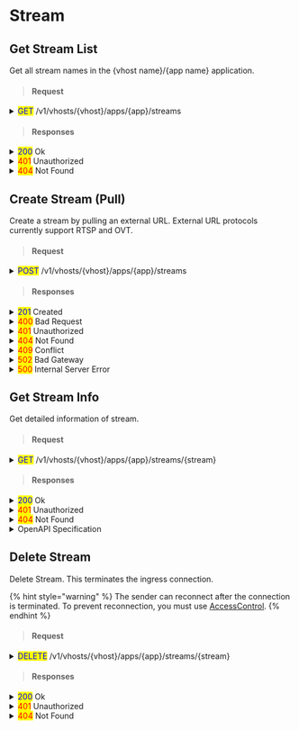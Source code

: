 # Stream

## Get Stream List

Get all stream names in the {vhost name}/{app name} application.

> #### Request

<details>

<summary><mark style="color:blue;">GET</mark> /v1/vhosts/{vhost}/apps/{app}/streams</summary>

**Header**

```http
Authorization: Basic {credentials}

# Authorization
    Credentials for HTTP Basic Authentication created with <AccessToken>
```

</details>

> #### Responses

<details>

<summary><mark style="color:blue;">200</mark> Ok</summary>

The request has succeeded

**Header**

```
Content-Type: application/json
```

**Body**

```json
{
	"statusCode": 200,
	"message": "OK",
	"response": [
		"stream",
		"stream2"
	]
}

# statusCode
	Same as HTTP Status Code
# message
	A human-readable description of the response code
# response
	Json array containing a list of stream names
```

</details>

<details>

<summary><mark style="color:red;">401</mark> Unauthorized</summary>

Authentication required

**Header**

```http
WWW-Authenticate: Basic realm=”OvenMediaEngine”
```

**Body**

```json
{
    "message": "[HTTP] Authorization header is required to call API (401)",
    "statusCode": 401
}
```

</details>

<details>

<summary><mark style="color:red;">404</mark> Not Found</summary>

The given vhost name or app name could not be found.

**Header**

```json
Content-Type: application/json
```

**Body**

```json
{
    "statusCode": 404,
    "message": "Could not find the application: [default/non-exists] (404)"
}
```

</details>

## Create Stream (Pull)

Create a stream by pulling an external URL. External URL protocols currently support RTSP and OVT.

> #### Request

<details>

<summary><mark style="color:blue;">POST</mark> /v1/vhosts/{vhost}/apps/{app}/streams</summary>

**Header**

```http
Authorization: Basic {credentials}
Content-Type: application/json

# Authorization
    Credentials for HTTP Basic Authentication created with <AccessToken>
```

**Body**

```json
{
	"name": "new_stream_name",
	"urls": [
		"rtsp://192.168.0.160:553/app/stream",
		"url to pull the stream from - support OVT/RTSP",
		"Only urls with the same scheme can be sent as a group."
  	],
  	"properties":{
		"persistent": false,
		"noInputFailoverTimeoutMs": 3000,
		"unusedStreamDeletionTimeoutMs": 60000,
		"ignoreRtcpSRTimestamp": false
  	}
}

# name (required)
	Stream name to create
# urls (required)
	A list of URLs to pull streams from, in Json array format. 
	All URLs must have the same scheme.
# properties (optional)
	## persistent
		Created as a persistent stream, not deleted until DELETE
	## noInputFailoverTimeoutMs
		If no data is input during this period, the stream is deleted, 
		but ignored if persistent is true
	## unusedStreamDeletionTimeoutMs
		If no data is output during this period (if there is no viewer), 
		the stream is deleted, but ignored if persistent is true
	## ignoreRtcpSRTimestamp
		No waits RTCP SR and start stream immediately
```

</details>

> #### Responses

<details>

<summary><mark style="color:blue;">201</mark> Created</summary>

A stream has been created.

**Header**

```http
Content-Type: application/json
```

**Body**

```json
{
    "message": "Created",
    "statusCode": 201
}

# statusCode
    Same as HTTP Status Code
# message
    A human-readable description of the response code
```

</details>

<details>

<summary><mark style="color:red;">400</mark> Bad Request</summary>

Invalid request. Body is not a Json Object or does not have a required value

</details>

<details>

<summary><mark style="color:red;">401</mark> Unauthorized</summary>

Authentication required

**Header**

```http
WWW-Authenticate: Basic realm=”OvenMediaEngine”
```

**Body**

```json
{
    "message": "[HTTP] Authorization header is required to call API (401)",
    "statusCode": 401
}
```

</details>

<details>

<summary><mark style="color:red;">404</mark> Not Found</summary>

The given vhost name or app name could not be found.

**Body**

```json
{
    "statusCode": 404,
    "message": "Could not find the application: [default/non-exists] (404)"
}
```

</details>

<details>

<summary><mark style="color:red;">409</mark> Conflict</summary>

A stream with the same name already exists

</details>

<details>

<summary><mark style="color:red;">502</mark> Bad Gateway</summary>

Failed to pull provided URL

</details>

<details>

<summary><mark style="color:red;">500</mark> Internal Server Error</summary>

Unknown error

</details>

## Get Stream Info

Get detailed information of stream.

> #### Request

<details>

<summary><mark style="color:blue;">GET</mark> /v1/vhosts/{vhost}/apps/{app}/streams/{stream}</summary>

**Header**

```http
Authorization: Basic {credentials}

# Authorization
    Credentials for HTTP Basic Authentication created with <AccessToken>
```

</details>

> #### Responses

<details>

<summary><mark style="color:blue;">200</mark> Ok</summary>

The request has succeeded

**Header**

```
Content-Type: application/json
```

**Body**

```json
{
	"statusCode": 200,
	"message": "OK",
	"response": {
		"input": {
			"createdTime": "2021-01-11T03:45:21.879+09:00",
			"sourceType": "Rtmp",
			"tracks": [
			{
				"id": 0,
				"type": "Video",
				"video": {
					"bitrate": "2500000",
					"bypass": false,
					"codec": "H264",
					"framerate": 30.0,
					"hasBframes": false,
					"keyFrameInterval": 30,
					"height": 720,
					"width": 1280
				}
			},
			{
				"id": 1,				
				"audio": {
					"bitrate": "128000",
					"bypass": false,
					"channel": 2,
					"codec": "AAC",
					"samplerate": 48000
				},
				"type": "Audio"
			}
			]
		},
		"name": "stream",
		"outputs": [
		{
			"name": "stream",
			"tracks": [
			{
				"id": 0,
				"type": "Video",
				"video": {
					"bypass": true
				}
			},
			{
				"id": 1,					
				"audio": {
					"bypass": true
				},
				"type": "Audio"
			},
			{
				"id": 2,					
				"audio": {
					"bitrate": "128000",
					"bypass": false,
					"channel": 2,
					"codec": "OPUS",
					"samplerate": 48000
				},
				"type": "Audio"
			}
			]
		}
	]
	}
}


# statusCode
	Same as HTTP Status Code
# message
	A human-readable description of the response code
# response
	Details of the stream
```

{% code title="Note" overflow="wrap" lineNumbers="true" %}
```
keyFrameInterval is GOP size
```
{% endcode %}

</details>

<details>

<summary><mark style="color:red;">401</mark> Unauthorized</summary>

Authentication required

**Header**

```http
WWW-Authenticate: Basic realm=”OvenMediaEngine”
```

**Body**

```json
{
    "message": "[HTTP] Authorization header is required to call API (401)",
    "statusCode": 401
}
```

</details>

<details>

<summary><mark style="color:red;">404</mark> Not Found</summary>

The given vhost name or app name could not be found.

**Header**

```json
Content-Type: application/json
```

**Body**

```json
{
    "statusCode": 404,
    "message": "Could not find the application or stream (404)"
}
```

</details>

<details>

<summary>OpenAPI Specification</summary>

OpenAPI 3.0 specification

```yaml
openapi: 3.0.0
info:
  title: Stream API
  version: 1.0.0
  description: API for stream information

paths:
  /stream:
    get:
      summary: Get stream information
      responses:
        '200':
          description: Successful response
          content:
            application/json:
              schema:
                $ref: '#/components/schemas/SuccessResponse'
        '401':
          description: Unauthorized
          content:
            application/json:
              schema:
                $ref: '#/components/schemas/Error401'
        '404':
          description: Not found
          content:
            application/json:
              schema:
                $ref: '#/components/schemas/Error404'

components:
  schemas:
    SuccessResponse:
      type: object
      required:
        - statusCode
        - message
        - response
      properties:
        statusCode:
          type: integer
        message:
          type: string
        response:
          type: object
          required:
            - name
            - input
          properties:
            name:
              type: string
            input:
              $ref: '#/components/schemas/Input'
            outputs:
              type: array
              items:
                $ref: '#/components/schemas/Output'
    Error401:
      type: object
      required:
        - statusCode
        - message
      properties:
        statusCode:
          type: integer
          enum: [401]
        message:
          type: string
          enum: ["[HTTP] Authorization header is required to call API (401)"]
          
    Error404:
      type: object
      required:
        - statusCode
        - message
      properties:
        statusCode:
          type: integer
          enum: [404]
        message:
          type: string
          enum: ["Could not find the application or stream (404)"]
          
          
    VideoTrack:
      type: object
      required:
        - id
        - type
        - video
      properties:
        id:
          type: integer
        name:
          type: string
        type:
          type: string
          enum:
            - Video
        video:
          type: object
          properties:
            bitrate:
              type: string
            bitrateAvg:
              type: string
            bitrateConf:
              type: string
            bitrateLatest:
              type: string
            bypass:
              type: boolean
            codec:
              type: string
            deltaFramesSinceLastKeyFrame:
              type: integer
            framerate:
              type: number
            framerateAvg:
              type: number
            framerateConf:
              type: number
            framerateLatest:
              type: number
            hasBframes:
              type: boolean
            keyFrameInterval:
              type: integer
            keyFrameIntervalAvg:
              type: number
            keyFrameIntervalConf:
              type: number
            keyFrameIntervalLatest:
              type: integer
            height:
              type: integer
            width:
              type: integer
              
    AudioTrack:
      type: object
      required:
        - id
        - type
        - audio
      properties:
        id:
          type: integer
        name:
          type: string
        type:
          type: string
          enum:
            - Audio
        audio:
          type: object
          properties:
            bitrate:
              type: string
            bitrateAvg:
              type: string
            bitrateConf:
              type: string
            bitrateLatest:
              type: string
            bypass:
              type: boolean
            channel:
              type: integer
            codec:
              type: string
            samplerate:
              type: integer
              
    DataTrack:
      type: object
      required:
        - id
        - type
      properties:
        id:
          type: integer
        name:
          type: string
        type:
          type: string
          enum:
            - Data
            
    Track:
      oneOf:
        - $ref: '#/components/schemas/VideoTrack'
        - $ref: '#/components/schemas/AudioTrack'
        - $ref: '#/components/schemas/DataTrack'
      discriminator:
        propertyName: type
        mapping:
          Video: '#/components/schemas/VideoTrack'
          Audio: '#/components/schemas/AudioTrack'
          Data: '#/components/schemas/DataTrack'
          
    Rendition:
      type: object
      required:
        - name
      properties:
        name:
          type: string
        videoVariantName:
          type: string
        audioVariantName:
          type: string
          
    Playlist:
      type: object
      required:
        - name
        - fileName
        - options
        - renditions
      properties:
        name:
          type: string
        fileName:
          type: string
        options:
          type: object
          properties:
            enableTsPackaging:
              type: boolean
            hlsChunklistPathDepth:
              type: integer
            webrtcAutoAbr:
              type: boolean
        renditions:
          type: array
          items:
            $ref: '#/components/schemas/Rendition'
            
    Output:
      type: object
      required:
        - name
        - tracks
      properties:
        name:
          type: string
        playlists:
          type: array
          items:
            $ref: '#/components/schemas/Playlist'
        tracks:
          type: array
          items:
            $ref: '#/components/schemas/Track'
            
    Input:
      type: object
      required:
        - createdTime
        - sourceType
        - tracks
      properties:
        createdTime:
          type: string
          format: date-time
        sourceType:
          type: string
        sourceUrl:
          type: string
        tracks:
          type: array
          items:
            $ref: '#/components/schemas/Track'
```

</details>

## Delete Stream

Delete Stream. This terminates the ingress connection.

{% hint style="warning" %}
The sender can reconnect after the connection is terminated. To prevent reconnection, you must use [AccessControl](../../../../../access-control/).
{% endhint %}

> #### Request

<details>

<summary><mark style="color:blue;">DELETE</mark> /v1/vhosts/{vhost}/apps/{app}/streams/{stream}</summary>

**Header**

```http
Authorization: Basic {credentials}

# Authorization
    Credentials for HTTP Basic Authentication created with <AccessToken>
```

</details>

> #### Responses

<details>

<summary><mark style="color:blue;">200</mark> Ok</summary>

The request has succeeded

**Header**

```
Content-Type: application/json
```

**Body**

```json
{
	"statusCode": 200,
	"message": "OK",
}


# statusCode
	Same as HTTP Status Code
# message
	A human-readable description of the response code
```

</details>

<details>

<summary><mark style="color:red;">401</mark> Unauthorized</summary>

Authentication required

**Header**

```http
WWW-Authenticate: Basic realm=”OvenMediaEngine”
```

**Body**

```json
{
    "message": "[HTTP] Authorization header is required to call API (401)",
    "statusCode": 401
}
```

</details>

<details>

<summary><mark style="color:red;">404</mark> Not Found</summary>

The given vhost name or app name could not be found.

**Header**

```json
Content-Type: application/json
```

**Body**

```json
{
    "message": "[HTTP] Could not find the stream: [default/#default#app/stream] (404)",
    "statusCode": 404
}
```

</details>
